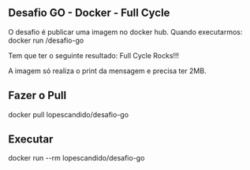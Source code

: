 ## Desafio GO - Docker - Full Cycle

O desafio é publicar uma imagem no docker hub. Quando executarmos: 
docker run <user>/desafio-go

Tem que ter o seguinte resultado: Full Cycle Rocks!!!

A imagem só realiza o print da mensagem e precisa ter 2MB.


## Fazer o Pull 

docker pull lopescandido/desafio-go


## Executar 

docker run --rm lopescandido/desafio-go
